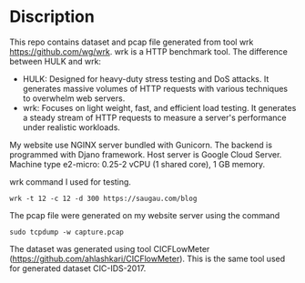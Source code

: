 Discription
================
This repo contains dataset and pcap file generated from tool wrk https://github.com/wg/wrk. wrk is a HTTP benchmark tool. The difference between HULK and wrk:
- HULK: Designed for heavy-duty stress testing and DoS attacks. It generates massive volumes of HTTP requests with various techniques to overwhelm web servers.
- wrk: Focuses on light weight, fast, and efficient load testing. It generates a steady stream of HTTP requests to measure a server's performance under realistic workloads.

My website use NGINX server bundled with Gunicorn. The backend is programmed with Djano framework. Host server is Google Cloud Server. Machine type e2-micro: 0.25-2 vCPU (1 shared core), 1 GB memory.

wrk command I used for testing.
```
wrk -t 12 -c 12 -d 300 https://saugau.com/blog
```

The pcap file were generated on my website server using the command
```
sudo tcpdump -w capture.pcap
```
The dataset was generated using tool CICFLowMeter (https://github.com/ahlashkari/CICFlowMeter). This is the same tool used for generated dataset CIC-IDS-2017.




